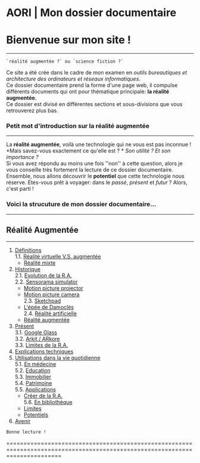 # AORI | Mon dossier documentaire
# Bienvenue sur mon site !
-------------------------------------------------------------------------------------------------------------------------------------------

```
`réalité augmentée ?` ou `science fiction ?`
```

Ce site a été crée dans le cadre de mon examen en *outils bureautiques et architecture des ordinateurs et réseaux informatiques*.  
Ce dossier documentaire prend la forme d'une page web, il compulse différents documents qui ont pour thématique principale: **la réalité augmentée.**  
Ce dossier est divisé en différentes sections et sous-divisions que vous retrouverez plus bas.  

### Petit mot d'introduction sur la réalité augmentée
---------------------------------------------------------------------------------------------------------------------------------------
La __réalité augmentée__, voilà une technologie qui ne vous est pas inconnue !  *Mais savez-vous exactement ce qu'elle est ? *  *Son utilité ?*  *Et son importance ?*  
Si vous avez répondu au moins une fois ''non'' à cette question, alors je vous conseille très fortement la lecture de ce dossier documentaire.  Ensemble, nous allons découvrir le **potentiel** que cette technologie nous réserve. Etes-vous prêt à voyager: dans le *passé*, *présent* et *futur* ?  Alors, c'est parti !

### Voici la strucuture de mon dossier documentaire...
-------------------------------------------------------------------------------------------------------------------------------------------
## Réalité Augmentée
-------------------------------------------------------------------------------------------------------------------------------------------
1. [Définitions](Definition.md)    
  1.1. [Réalité virtuelle V.S. augmentée](vs.md)    
     * [Réalité mixte](mixed.md)  
2. [Historique](Histoire.md)  
  2.1. [Evolution de la R.A.](evolution.md)  
  2.2. [Sensorama simulator](sensorama.md)  
     * [Motion picture projector](premierei.md)   
     * [Motion picture camera](secondei.md)  
  2.3. [Sketchpad](logiciel.md)  
     * [L'épée de Damoclès](epee.md)  
  2.4. [Réalité artificielle](rearti.md)  
     *  [Réalité augmentée](ra.md)  
3. [Présent](present.md)  
  3.1. [Google Glass](google.md)      
  3.2. [Arkit / ARkore](os.md)  
  3.3. [Limites de la R.A.](limits.md)  
4. [Explications techniques](Fonctionnement.md)  
5. [Utilisations dans la vie quotidienne](utilisation.md)   
   5.1. [En médecine](medecine.md)    
   5.2. [Education ](education.md)   
   5.3. [Immobilier](immobilier.md)  
   5.4. [Patrimoine](patrimoine.md)  
   5.5. [Applications](app.md)  
     * [Créer de la R.A.](creation.md)  
   5.6. [En bibliothèque](bibli.md)  
     *  [Limites](bibliL.md)  
     * [Potentiels](potentielb.md)   
 6. [Avenir](Avenir.md)  
 
````
Bonne lecture !
````
============================================================================================================================
